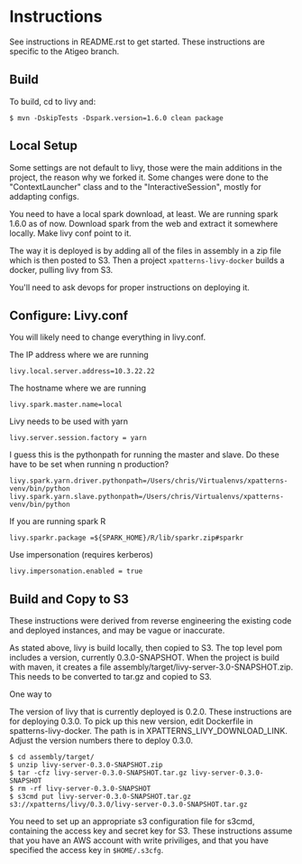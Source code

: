 Instructions
============

See instructions in README.rst to get started.  These instructions are specific to the Atigeo branch.


Build
-----
To build, cd to livy and:

    $ mvn -DskipTests -Dspark.version=1.6.0 clean package




Local Setup
-----------

Some settings are not default to livy, those were the main additions in the project, the reason why we forked it.
Some changes were done to the "ContextLauncher" class and to the "InteractiveSession", mostly for addapting configs.

You need to have a local spark download, at least.
We are running spark 1.6.0 as of now.
Download spark from the web and extract it somewhere locally. Make livy conf point to it.

The way it is deployed is by adding all of the files in assembly in a zip file which is then posted to S3.
Then a project ```xpatterns-livy-docker``` builds a docker, pulling livy from S3.

You'll need to ask devops for proper instructions on deploying it.

Configure: Livy.conf
-------------------
You will likely need to change everything in livy.conf.

The IP address where we are running

    livy.local.server.address=10.3.22.22

The hostname where we are running

    livy.spark.master.name=local


Livy needs to be used with yarn

    livy.server.session.factory = yarn

I guess this is the pythonpath for running the master and slave.
Do these have to be set when running n production?

    livy.spark.yarn.driver.pythonpath=/Users/chris/Virtualenvs/xpatterns-venv/bin/python
    livy.spark.yarn.slave.pythonpath=/Users/chris/Virtualenvs/xpatterns-venv/bin/python

If you are running spark R

    livy.sparkr.package =${SPARK_HOME}/R/lib/sparkr.zip#sparkr

Use impersonation (requires kerberos)

    livy.impersonation.enabled = true
    
Build and Copy to S3
--------------------
These instructions were derived from reverse engineering the existing code and 
deployed instances, and may be vague or inaccurate.

As stated above, livy is build locally, then copied to S3.  The top level pom includes 
a version, currently 0.3.0-SNAPSHOT.  When the project is build with maven, it creates 
a file assembly/target/livy-server-3.0-SNAPSHOT.zip.  This needs to be converted to tar.gz 
and copied to S3.

One way to 

The version of livy that is currently deployed is 0.2.0.  These instructions
are for deploying 0.3.0.  To pick up this new version, edit Dockerfile in spatterns-livy-docker.
The path is in XPATTERNS_LIVY_DOWNLOAD_LINK.
Adjust the version numbers there to deploy 0.3.0.


    $ cd assembly/target/
    $ unzip livy-server-0.3.0-SNAPSHOT.zip
    $ tar -cfz livy-server-0.3.0-SNAPSHOT.tar.gz livy-server-0.3.0-SNAPSHOT
    $ rm -rf livy-server-0.3.0-SNAPSHOT
    $ s3cmd put livy-server-0.3.0-SNAPSHOT.tar.gz s3://xpatterns/livy/0.3.0/livy-server-0.3.0-SNAPSHOT.tar.gz
    
You need to set up an appropriate s3 configuration file for s3cmd, containing
the access key and secret key for S3.  These instructions assume that you have an
AWS account with write priviliges, and that you have specified the access key in 
```$HOME/.s3cfg```.



